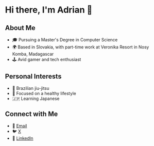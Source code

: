 # Hi there, I'm Adrian 👋

## About Me
- 🎓 Pursuing a Master's Degree in Computer Science
- 🌍 Based in Slovakia, with part-time work at Veronika Resort in Nosy Komba, Madagascar
- 🕹️ Avid gamer and tech enthusiast

## Personal Interests
- 🥋 Brazilian jiu-jitsu
- 💪 Focused on a healthy lifestyle 
- 🇯🇵 Learning Japanese

## Connect with Me
- 📧 [Email](mailto:adrian.somor2@gmail.com)
- 🐦 [X](https://x.com/adriansomor)
- 🔗 [LinkedIn](https://www.linkedin.com/in/adrian-somor/)

